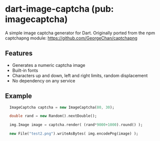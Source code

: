 # dart-image-captcha (pub: imagecaptcha)
A simple image captcha generator for Dart. Originally ported from the npm captchapng module: https://github.com/GeorgeChan/captchapng

## Features
* Generates a numeric captcha image
* Built-in fonts
* Characters up and down, left and right limits, random displacement
* No dependency on any service

## Example
```dart
  ImageCaptcha captcha = new ImageCaptcha(80, 30);

  double rand = new Random().nextDouble();

  img.Image image = captcha.render( (rand*9000+1000).round() );

  new File("test2.png").writeAsBytes( img.encodePng(image) );
